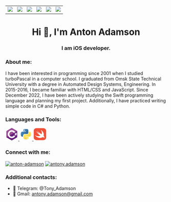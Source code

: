 <table>
  <tr>
    <td>
      <img src="https://user-images.githubusercontent.com/78909022/235090705-fe53d7ca-95a0-4df8-8bbe-5494bec0552f.png"  width="200">
    </td>
    <td>
      <img src="https://user-images.githubusercontent.com/78909022/235093155-9ab8cd43-61ab-43e8-a8ab-c1f8681b4f16.png"  width="200">
    </td>
    <td>
      <img src="https://user-images.githubusercontent.com/78909022/235093168-f8706e11-6cb1-495f-9d1d-6b128dc0658f.png"  width="200">
    </td>
    <td>
      <img src="https://user-images.githubusercontent.com/78909022/235093172-c8d7ab86-9771-471e-8764-5c167bce5788.png"  width="200">
    </td>
    <td>
      <img src="https://user-images.githubusercontent.com/78909022/235093174-3dc80309-5490-44c1-abc4-92ccb8b68b16.png"  width="200">
    </td>
    <td>
      <img src="https://user-images.githubusercontent.com/78909022/235093184-ffe1ae7a-4c52-4c70-a6c0-cdf17eadacf5.png"  width="200">
    </td>
  </tr>
</table>

<h1 align="center">Hi 👋, I'm Anton Adamson</h1>
<h3 align="center">I am iOS developer.</h3>

<h3 align="left">About me:</h3>
I have been interested in programming since 2001 when I studied turboPascal in a computer school. 
I graduated from Omsk State Technical University with a degree in Automated Design Systems, Engineering. 
In 2015-2016, I became familiar with HTML/CSS and JavaScript. 
Since December 2022, I have been actively studying the Swift programming language and planning my first project. 
Additionally, I have practiced writing simple code in C# and Python.

<h3 align="left">Languages and Tools:</h3>
<p align="left"> <a href="https://www.w3schools.com/cs/" target="_blank" rel="noreferrer"> <img src="https://raw.githubusercontent.com/devicons/devicon/master/icons/csharp/csharp-original.svg" alt="csharp" width="40" height="40"/> </a> <a href="https://www.python.org" target="_blank" rel="noreferrer"> <img src="https://raw.githubusercontent.com/devicons/devicon/master/icons/python/python-original.svg" alt="python" width="40" height="40"/> </a> <a href="https://developer.apple.com/swift/" target="_blank" rel="noreferrer"> <img src="https://raw.githubusercontent.com/devicons/devicon/master/icons/swift/swift-original.svg" alt="swift" width="40" height="40"/> </a> </p>

<h3 align="left">Connect with me:</h3>
<p align="left">
<a href="https://linkedin.com/in/anton-adamson-36216b25b" target="blank"><img align="center" src="https://raw.githubusercontent.com/rahuldkjain/github-profile-readme-generator/master/src/images/icons/Social/linked-in-alt.svg" alt="anton-adamson" height="30" width="40" /></a>
<a href="https://instagram.com/antony.adamson" target="blank"><img align="center" src="https://raw.githubusercontent.com/rahuldkjain/github-profile-readme-generator/master/src/images/icons/Social/instagram.svg" alt="antony.adamson" height="30" width="40" /></a>
</p>

<h3 align="left">Additional contacts:</h3>
<p align="left">
  
- 📩 Telegram: @Tony_Adamson
- 📮 Gmail: antony.adamson@gmail.com
</p>
